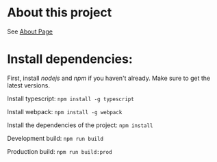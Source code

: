 # About this project
See [About Page](./about.md)

# Install dependencies:
First, install *nodejs* and *npm* if you haven't already.
Make sure to get the latest versions.

Install typescript:
`npm install -g typescript`

Install webpack:
`npm install -g webpack`

Install the dependencies of the project:
`npm install`

Development build:
`npm run build`

Production build:
`npm run build:prod`